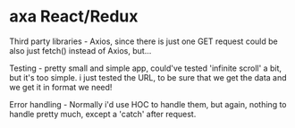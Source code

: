 # axa React/Redux
Third party libraries - Axios, since there is just one GET request could be also just fetch() instead of Axios, but...


Testing - pretty small and simple app, could've tested 'infinite scroll' a bit, but it's too simple. i just tested the URL, to be sure that we get the data and we get it in format we need!


Error handling - Normally i'd use HOC to handle them, but again, nothing to handle pretty much, except a 'catch' after request.
